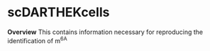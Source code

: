 # scDARTHEKcells

**Overview**
This contains information necessary for reproducing the identification of m<sup>6A 
